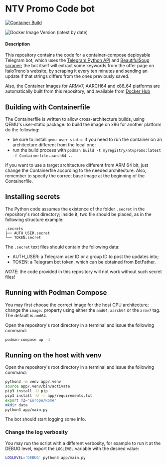 # NTV Promo Code bot

[![Container Build](https://github.com/Procsiab/ntvpromo/actions/workflows/build-container-publish-dockerhub.yaml/badge.svg)](https://github.com/Procsiab/ntvpromo/actions/workflows/build-container-publish-dockerhub.yaml)

![Docker Image Version (latest by date)](https://img.shields.io/docker/v/procsiab/ntvpromo?label=Latest%20tag%20pushed%20on%20Docker%20Hub)

#### Description

This repository contains the code for a container-compose deployable Telegram bot, which uses the [Telegram Python API](https://github.com/python-telegram-bot/python-telegram-bot) and [BeautifulSoup scraper](https://beautiful-soup-4.readthedocs.io/en/latest/); the bot itself will extract some keywords from the offer page on ItaloTreno's website, by scraping it every ten minutes and sending an update if that strings differs from the ones previously saved.

Also, the Container Images for ARMv7, AARCH64 and x86\_64 platforms are automatically built from this repository, and available from [Docker Hub](https://hub.docker.com/r/procsiab/ntvpromo)

## Building with Containerfile

The Containerfile is written to allow cross-architecture builds, using QEMU's user-static package: to build the image on x86 for another platform do the following:

- be sure to install `qemu-user-static` if you need to run the container on an architecture different from the local one;
- run the build process with `podman build -t myregistry/ntvpromo:latest -f Containerfile.aarch64 .`.

If you want to use a target architecture different from ARM 64 bit, just change the Containerfile according to the needed architecture. Also, remember to specify the correct base image at the beginning of the Containerfile.

## Installing secrets

The Python code assumes the existence of the folder `.secret` in the repository's root directory; inside it, two file should be placed, as in the following structure example:

```
.secrets
├── AUTH_USER.secret
└── TOKEN.secret
```

The `.secret` text files should contain the following data:
- AUTH\_USER: a Telegram user ID or a group ID to post the updates into;
- TOKEN: a Telegram bot token, which can be obtained from BotFather.

*NOTE*: the code provided in this repository will not work without such secret files!

## Running with Podman Compose

You may first choose the correct image for the host CPU architecture; change the `image:` property using either the `amd64`, `aarch64` or the `armv7` tag. The default is `amd64`.

Open the repository's root directory in a terminal and issue the following command:

```bash
podman-compose up -d
```

## Running on the host with venv

Open the repository's root directory in a terminal and issue the following command:
```bash
python3 -m venv app/.venv
source app/.venv/bin/activate
pip3 install -U pip
pip3 install -U -r app/requirements.txt
export TZ="Europe/Rome"
mkdir data
python3 app/main.py
```

The bot should start logging some info.

### Change the log verbosity

You may run the script with a different verbosity, for example to run it at the DEBUG level, export the `LOGLEVEL` variable with the desired value:

```bash
LOGLEVEL='DEBUG' python3 app/main.py
```
